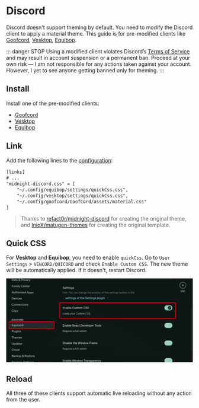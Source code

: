 # Discord

Discord doesn't support theming by default. You need to modify the Discord client to
apply a material theme. This guide is for pre-modified clients like
[Goofcord](https://github.com/Milkshiift/GoofCord),
[Vesktop](https://github.com/Vencord/Vesktop),
[Equibop](https://github.com/Equicord/Equibop).

::: danger STOP
Using a modified client violates Discord’s
[Terms of Service](https://discord.com/terms) and may result in account suspension or
a permanent ban. Proceed at your own risk — I am not responsible for any actions
taken against your account. However, I yet to see anyone getting banned only for
theming.
:::

## Install

Install one of the pre-modified clients:

- [Goofcord](https://github.com/Milkshiift/GoofCord)
- [Vesktop](https://github.com/Vencord/Vesktop)
- [Equibop](https://github.com/Equicord/Equibop)

## Link

Add the following lines to the
[configuration](/configuration#linking-generated-files):

```toml{4-6}
[links]
# ...
"midnight-discord.css" = [
    "~/.config/equibop/settings/quickCss.css",
    "~/.config/vesktop/settings/quickCss.css",
    "~/.config/goofcord/GoofCord/assets/material.css"
]
```

> Thanks to [refact0r/midnight-discord](https://github.com/refact0r/midnight-discord)
> for creating the original theme, and
> [InioX/matugen-themes](https://github.com/InioX/matugen-themes) for creating the
> original template.

<!--@include: ./_regen.md-->

## Quick CSS

For **Vesktop** and **Equibop**, you need to enable `quickCss`. Go to `User Settings`
\> `VENCORD/QUICORD` and check `Enable Custom CSS`. The new theme will be
automatically applied. If it doesn't, restart Discord.

![Quick CSS](./discord.jpg)

## Reload

All three of these clients support automatic live reloading without any action from the user.
